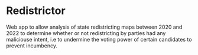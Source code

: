 # Redistrictor

Web app to allow analysis of state redistricting maps between 2020 and 2022 to determine whether or not redistricting by parties had any maliciouse intent, i.e to undermine the voting power of certain candidates to prevent incumbency.
